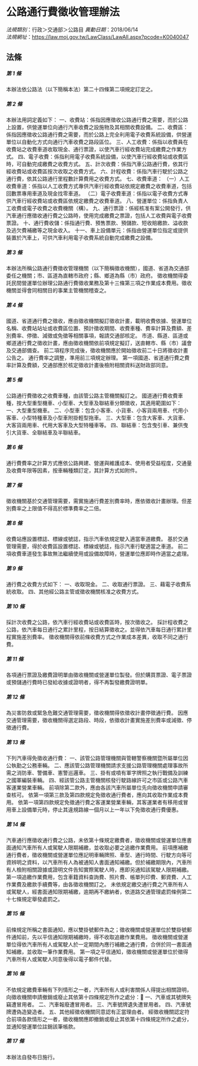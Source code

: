 # 公路通行費徵收管理辦法

*法規類別*：行政＞交通部＞公路目
*異動日期*：2018/06/14  
*法規網址*：https://law.moj.gov.tw/LawClass/LawAll.aspx?pcode=K0040047



## 法條
##### 第 1 條
本辦法依公路法（以下簡稱本法）第二十四條第二項規定訂定之。

##### 第 2 條
本辦法用詞定義如下：
一、收費站：係指因應徵收公路通行費之需要，而於公路上設置，供營運單位向通行汽車收費之設施物及其相關收費設備。
二、收費區：係指因應徵收公路通行費之需要，而於公路上完全利用電子收費系統設備，供營運單位以自動化方式向通行汽車收費之路段區位。
三、人工收費：係指以收費員在收費站之收費車道收取現金、通行票證，以使汽車行經收費站完成繳費之作業方式。
四、電子收費：係指利用電子收費系統設備，以使汽車行經收費站或收費區時，可自動完成繳費之收費方式。
五、計次收費：係指汽車公路通行費，依其行經收費站或收費區按次收取之收費方式。
六、計程收費：係指汽車行駛於公路之通行費，依其公路通行里程數計算費用之收費方式。
七、收費車道：
（一）人工收費車道：係指以人工收費方式專供汽車行經收費站依規定繳費之收費車道，包括回數票專用車道及現金找零車道。
（二）電子收費車道：係指以電子收費方式專供汽車行經收費站或收費區依規定繳費之收費車道。
八、營運單位：係指負責人工收費或電子收費之收費機關（構）。
九、通行票證：係經核准有案公開發行，供汽車通行應徵收通行費之公路時，使用完成繳費之票證，包括人工收費與電子收費票證。
十、通行費收儲：係指通行費、預售票款、預儲款、短收賠繳款、溢收款及逃欠費補繳等之現金收入。
十一、車上設備單元：係指由營運單位指定或提供裝置於汽車上，可供汽車利用電子收費系統自動完成繳費之設備。

##### 第 3 條
本辦法所稱公路通行費徵收管理機關（以下簡稱徵收機關），國道、省道為交通部委任之機關；市、區道為直轄市政府；縣、鄉道為縣（市）政府。
徵收機關得委託民間營運單位辦理公路通行費徵收業務及第十三條第三項之作業成本費用。徵收機關並得會同相關目的事業主管機關稽查之。

##### 第 4 條
國道、省道通行費之徵收，應由徵收機關擬訂徵收計畫，載明收費依據、營運單位名稱、收費站站址或收費區位置、預計徵收期間、收費車種、費率計算及費額、差別費率、停徵、減徵或免徵等相關事項，報請交通部核定。
市道、縣道、區道或鄉道通行費之徵收計畫，應由徵收機關依前項規定擬訂，送直轄市、縣（市）議會及交通部備查。
前二項程序完成後，徵收機關應於開始徵收前二十日將徵收計畫公告之。
通行費率之調整，準用前三項規定辦理。 
第一項國道、省道通行費之費率計算及費額，交通部應於核定徵收計畫後檢附相關資料送財政部同意。

##### 第 5 條
公路通行費徵收之收費車種，由該管公路主管機關擬訂之。
國道通行費收費車種，按大型重型機車、小型車、大型車及聯結車分類徵收，其適用範圍如下：
一、大型重型機車。
二、小型車：包含小客車、小貨車、小客貨兩用車、代用小客車、小型特種車及小型車附掛輕型拖車。
三、大型車：包含大客車、大貨車、大客貨兩用車、代用大客車及大型特種車等。
四、聯結車：包含曳引車、兼供曳引大貨車、全聯結車及半聯結車。

##### 第 6 條
通行費費率之計算方式應依公路興建、營運與維護成本、使用者受益程度，交通量及收費年限等因素，按車輛種類訂定，其計算方式如附件。

##### 第 7 條
徵收機關基於交通管理需要，需實施通行費差別費率時，應依徵收計畫辦理。但差別費率之上限值不得高於標準費率之二倍。

##### 第 8 條
收費站應設置標誌、標線或號誌，指示汽車依規定駛入適當車道繳費。
基於交通管理需要，得於收費區設置標誌、標線或號誌，指示汽車行駛適當之車道。
前二項收費車道發生事故無法繼續使用或設備故障時，營運單位應即時作適當之處理。

##### 第 9 條
通行費之收費方式如下：
一、收取現金。
二、收取通行票證。
三、藉電子收費系統收取。
四、其他經公路主管或徵收機關核准之收費方式。

##### 第 10 條
採計次收費之公路，依汽車行經收費站或收費區時，按次徵收之。
採計程收費之公路，依汽車每日通行之累計里程，按日結算徵收之。並得依汽車每日通行累計里程實施差別費率。
徵收機關得依前條收費方式之作業成本差異，收取不同之通行費。

##### 第 11 條
各項通行票證及繳費證明單由徵收機關或營運單位製發。但於購買票證、電子票證或預儲通行費時已發給收據或證明者，得不再製發繳費證明單。

##### 第 12 條
為災害防救或緊急危難交通管理需要，徵收機關得依徵收計畫停徵通行費。
因應交通管理需要，徵收機關得選定路段、時段，依徵收計畫實施差別費率或減徵、停徵通行費。

##### 第 13 條
下列汽車得免徵收通行費：
一、該管公路管理機關與管轄警察機關暨所屬單位因公執勤之公務車輛。
二、應該管公路管理機關請求支援公路管理機關處理事故所需之消防車、警備車、憲警巡邏車。
三、掛有或噴有軍字牌照之執行戰備及訓練之國軍編裝車輛。
四、經該管公路主管機關核發行駛路線許可之市區或公路汽車客運業營業車輛。
前項除第二款外，應由各該汽車所屬單位先向徵收機關申請審查核可。
依第一項第三款及第四款規定免徵收通行費者，應向其收取作業成本費用。
依第一項第四款規定免徵通行費之客運業營業車輛，其客運業者有移用或冒用車上設備單元時，停止其違規路線一個月以上一年以下免徵收通行費優惠。

##### 第 14 條
汽車通行應徵收通行費之公路，未依第十條規定繳費者，徵收機關或營運單位應書面通知汽車所有人或駕駛人限期補繳，並收取必要之追繳作業費用。
前項應補繳通行費者，徵收機關或營運單位應記明車輛牌照、車型、通行時間、行駛方向等可資辨明之資料，以汽車所有人為被通知人書面通知補繳。但於補繳期限內，汽車所有人檢附相關證據或證明文件告知實際駕駛人時，應即另通知該駕駛人限期補繳。
第一項追繳作業費用，包含車籍資料查詢費、照片費、帳單列印費、郵資費、人工作業費及繳款手續費等，由各徵收機關訂之。
未依規定繳交通行費之汽車所有人或駕駛人，經書面通知限期補繳，逾期再不繳納者，依道路交通管理處罰條例第二十七條規定舉發處罰之。

##### 第 15 條
前條規定所稱之書面通知，應以雙掛號郵件為之；徵收機關或營運單位於雙掛號郵件通知前，先以平信通知限期補繳時，得不收取追繳作業費用。
徵收機關或營運單位得依汽車所有人或駕駛人於一定期間內應行補繳之通行費，合併於同一書面通知補繳，並收取一筆作業費用。
第一項之平信通知，徵收機關或營運單位於徵得汽車所有人或駕駛人同意後得以電子郵件代替。

##### 第 16 條
不依規定繳費車輛有下列情形之一者，汽車所有人或利害關係人得提出相關證明，向徵收機關申請撤銷或廢止其依第十四條規定所作之處分：
一、汽車或其號牌失竊遭冒用者。
二、汽車報廢遭冒用者。
三、汽車號牌遺失遭冒用者。
四、汽車號牌遭偽造變造者。
五、其他經徵收機關同意認有正當理由者。
經徵收機關認定符合前項各款情形之一者，徵收機關應即撤銷或廢止其依第十四條規定所作之處分，並通知營運單位註銷該筆帳款。

##### 第 17 條
本辦法自發布日施行。


